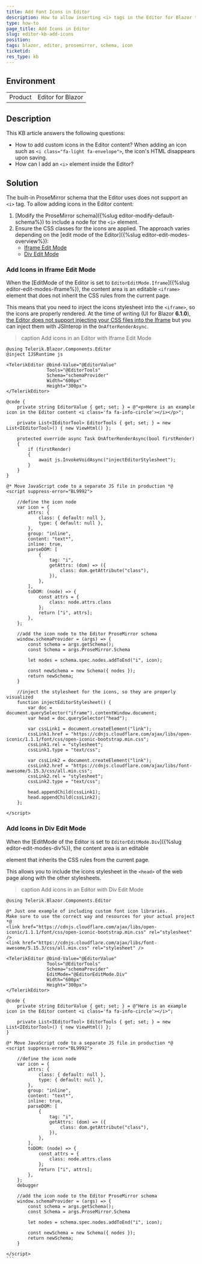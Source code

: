 ```yaml
---
title: Add Font Icons in Editor
description: How to allow inserting <i> tags in the Editor for Blazor to render custom icons in the Editor content?
type: how-to
page_title: Add Icons in Editor
slug: editor-kb-add-icons
position: 
tags: blazor, editor, prosemirror, schema, icon
ticketid: 
res_type: kb
---
```


## Environment
<table>
	<tbody>
		<tr>
			<td>Product</td>
			<td>Editor for Blazor</td>
		</tr>
	</tbody>
</table>


## Description

This KB article answers the following questions:

* How to add custom icons in the Editor content? When adding an icon such as `<i class="fa-light fa-envelope">`, the icon's HTML disappears upon saving.
* How can I add an `<i>` element inside the Editor?

## Solution

The built-in ProseMirror schema that the Editor uses does not support an `<i>` tag. To allow adding icons in the Editor content:

1. [Modify the ProseMirror schema]({%slug editor-modify-default-schema%}) to include a node for the `<i>` element.
2. Ensure the CSS classes for the icons are applied. The approach varies depending on the [edit mode of the Editor]({%slug editor-edit-modes-overview%}):
    * [Iframe Edit Mode](#add-icons-in-iframe-edit-mode)
    * [Div Edit Mode](#add-icons-in-div-edit-mode)


### Add Icons in Iframe Edit Mode

When the [EditMode of the Editor is set to `EditorEditMode.Iframe`]({%slug editor-edit-modes-iframe%}), the content area is an editable `<iframe>` element that does not inherit the CSS rules from the current page.

This means that you need to inject the icons stylesheet into the `<iframe>`, so the icons are properly rendered. At the time of writing (UI for Blazor **6.1.0**), [the Editor does not support injecting your CSS files into the Iframe](https://feedback.telerik.com/blazor/1543925-add-the-ability-to-inject-css-files-into-the-iframe) but you can inject them with JSInterop in the `OnAfterRenderAsync`.

>caption Add icons in an Editor with Iframe Edit Mode

````CSHTML
@using Telerik.Blazor.Components.Editor
@inject IJSRuntime js

<TelerikEditor @bind-Value="@EditorValue"
               Tools="@EditorTools"
               Schema="schemaProvider"
               Width="600px"
               Height="300px">
</TelerikEditor>

@code {
    private string EditorValue { get; set; } = @"<p>Here is an example icon in the Editor content <i class='fa fa-info-circle'></i></p>";

    private List<IEditorTool> EditorTools { get; set; } = new List<IEditorTool>() { new ViewHtml() };

    protected override async Task OnAfterRenderAsync(bool firstRender)
    {
        if (firstRender)
        {
            await js.InvokeVoidAsync("injectEditorStylesheet");
        }
    }
}

@* Move JavaScript code to a separate JS file in production *@
<script suppress-error="BL9992">

    //define the icon node
    var icon = {
        attrs: {
            class: { default: null },
            type: { default: null },
        },
        group: "inline",
        content: "text*",
        inline: true,
        parseDOM: [
            {
                tag: "i",
                getAttrs: (dom) => ({
                    class: dom.getAttribute("class"),
                }),
            },
        ],
        toDOM: (node) => {
            const attrs = {
                class: node.attrs.class
            };
            return ["i", attrs];
        },
    };

    //add the icon node to the Editor ProseMirror schema
    window.schemaProvider = (args) => {
        const schema = args.getSchema();
        const Schema = args.ProseMirror.Schema

        let nodes = schema.spec.nodes.addToEnd("i", icon);

        const newSchema = new Schema({ nodes });
        return newSchema;
    }

    //inject the stylesheet for the icons, so they are properly visualized
    function injectEditorStylesheet() {
        var doc = document.querySelector("iframe").contentWindow.document;
        var head = doc.querySelector("head");

        var cssLink1 = document.createElement("link");
        cssLink1.href = "https://cdnjs.cloudflare.com/ajax/libs/open-iconic/1.1.1/font/css/open-iconic-bootstrap.min.css";
        cssLink1.rel = "stylesheet";
        cssLink1.type = "text/css";

        var cssLink2 = document.createElement("link");
        cssLink2.href = "https://cdnjs.cloudflare.com/ajax/libs/font-awesome/5.15.3/css/all.min.css";
        cssLink2.rel = "stylesheet";
        cssLink2.type = "text/css";

        head.appendChild(cssLink1);
        head.appendChild(cssLink2);
    };

</script>
````

### Add Icons in Div Edit Mode

When the [EditMode of the Editor is set to `EditorEditMode.Div`]({%slug editor-edit-modes-div%}), the content area is an editable <div> element that inherits the CSS rules from the current page.

This allows you to include the icons stylesheet in the `<head>` of the web page along with the other stylesheets. 

>caption Add icons in an Editor with Div Edit Mode

````CSHTML
@using Telerik.Blazor.Components.Editor

@* Just one example of including custom font icon libraries.
Make sure to use the correct way and resources for your actual project *@
<link href="https://cdnjs.cloudflare.com/ajax/libs/open-iconic/1.1.1/font/css/open-iconic-bootstrap.min.css" rel="stylesheet" />
<link href="https://cdnjs.cloudflare.com/ajax/libs/font-awesome/5.15.3/css/all.min.css" rel="stylesheet" />

<TelerikEditor @bind-Value="@EditorValue"
               Tools="@EditorTools"
               Schema="schemaProvider"
               EditMode="@EditorEditMode.Div"
               Width="600px"
               Height="300px">
</TelerikEditor>

@code {
    private string EditorValue { get; set; } = @"Here is an example icon in the Editor content <i class='fa fa-info-circle'></i>";

    private List<IEditorTool> EditorTools { get; set; } = new List<IEditorTool>() { new ViewHtml() };
}

@* Move JavaScript code to a separate JS file in production *@
<script suppress-error="BL9992">

    //define the icon node
    var icon = {
        attrs: {
            class: { default: null },
            type: { default: null },
        },
        group: "inline",
        content: "text*",
        inline: true,
        parseDOM: [
            {
                tag: "i",
                getAttrs: (dom) => ({
                    class: dom.getAttribute("class"),
                }),
            },
        ],
        toDOM: (node) => {
            const attrs = {
                class: node.attrs.class
            };
            return ["i", attrs];
        },
    };
    debugger

    //add the icon node to the Editor ProseMirror schema
    window.schemaProvider = (args) => {
        const schema = args.getSchema();
        const Schema = args.ProseMirror.Schema

        let nodes = schema.spec.nodes.addToEnd("i", icon);

        const newSchema = new Schema({ nodes });
        return newSchema;
    }

</script>
```